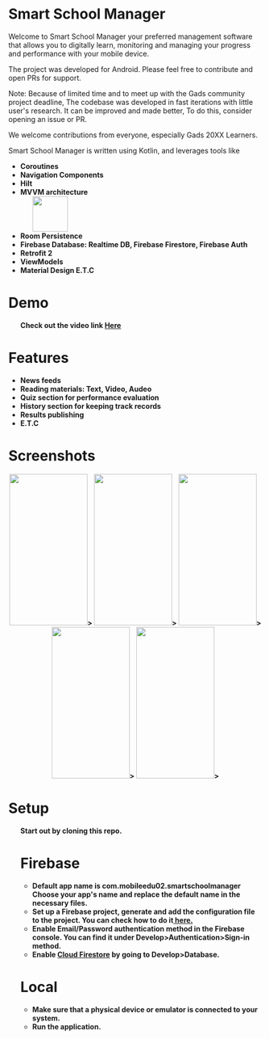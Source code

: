 # Smart School Manager 
Welcome to Smart School Manager your preferred management software that allows you to digitally learn, monitoring and managing your progress and performance with your mobile device.

The project was developed for Android. Please feel free to contribute and open PRs for support.

Note: Because of limited time and to meet up with the Gads community project deadline, The codebase was developed in fast iterations with little user's research. It can be improved and made better, To do this, consider opening an issue or PR.

We welcome contributions from everyone, especially Gads 20XX Learners.

Smart School Manager is written using Kotlin, and leverages tools like
<ul>
<li>
<strong>Coroutines</strong><br>
</li>
<li>
<strong>Navigation Components</strong><br>
</li>
<li>
<strong>Hilt</strong><br>
</li>
<li>
<strong>MVVM architecture</strong><br>
<ol>
<img src="https://user-images.githubusercontent.com/35488181/94847777-f02bdf80-041a-11eb-8115-0f92748890ea.png" width="70">

</ol>
</li>
<li>
<strong>Room Persistence</strong><br>
<ol>
</ol>
</li>
<li>
<strong>Firebase Database: Realtime DB, Firebase Firestore, Firebase Auth</strong><br>
<ol>
</ol>
</li>
<li>
<strong>Retrofit 2</strong><br>
</li>
<li>
<strong>ViewModels</strong><br>
</li>
<li>
<strong>Material Design E.T.C</strong><br>
</li>
</ul>

# Demo
<ul>
<strong>Check out the video link <a href="https://gads-20-20.slack.com/files/U015J6K7AR0/F01DPRB4EQ3/2020_10_30_14_02_23_58.mp4"> Here</a>
</ul>
  
# Features
<ul>
<li><strong>News feeds</strong></li>
<li><strong>Reading materials: Text, Video, Audeo</strong><br></li>
<li><strong>Quiz section for performance evaluation</strong></li>
<li><strong>History section for keeping track records</strong><br></li>
<li><strong>Results publishing</strong></li>
<li><strong>E.T.C</strong><br></li>
</ul>

# Screenshots
<p align="center">
  <img src="https://user-images.githubusercontent.com/35488181/96335113-ebe40100-106d-11eb-8192-e78d985b585d.png" width="155" height="300">>
<img src="https://user-images.githubusercontent.com/35488181/96335003-e2a66480-106c-11eb-8036-996e9d0176ce.png" width="155" height="300">>
<img src="https://user-images.githubusercontent.com/35488181/96335002-df12dd80-106c-11eb-9a47-ec9563c9ce68.png" width="155" height="300">>
  <img src="https://user-images.githubusercontent.com/35488181/97099888-44c72100-168e-11eb-9121-5191586fac7b.png" width="155" height="300">>
<img src="https://user-images.githubusercontent.com/35488181/97099886-4264c700-168e-11eb-8a4a-41d2b62c1e06.png" width="155" height="300">>
</p>

# Setup
<ul>
Start out by cloning this repo.

# Firebase
<ul>
<li><strong>Default app name is com.mobileedu02.smartschoolmanager Choose your app's name and replace the default name in the necessary files. </strong></li>
<li>
<strong>Set up a Firebase project, generate and add the configuration file to the project. You can check how to do it<a href="https://firebase.google.com/docs/android/setup"> here.</a></strong><br>
</li>
<li>
<strong>Enable Email/Password authentication method in the Firebase console. You can find it under Develop>Authentication>Sign-in method.</strong><br>
</li>
<li>
<strong>Enable <a href="https://firebase.google.com/docs/firestore"> Cloud Firestore</a> by going to Develop>Database.</strong><br>
</li>
  </ul>
  
# Local
<ul>
<li>
<strong>Make sure that a physical device or emulator is connected to your system.</strong>
</li>
<li>
<strong>Run the application.</strong>
</li>
</ul>
</ul>
<br>
